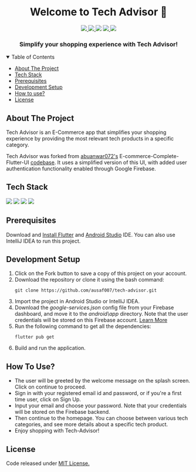 <h1 align="center">Welcome to Tech Advisor 👋</h1>
<p align="center">
  
  <a aria-label="GitHub issues" href="https://github.com/ausaf007/tech-advisor/issues" target="_blank">
    <img src="https://img.shields.io/github/issues/ausaf007/tech-advisor?style=for-the-badge" />
  </a>
  <a aria-label="GitHub license" href="https://github.com/ausaf007/tech-advisor/blob/master/LICENSE" target="_blank">
    <img src= "https://img.shields.io/badge/LICENSE-MIT-brightgreen?style=for-the-badge" />
  </a>
  <a aria-label="Build Status" target="_blank">
    <img src="https://img.shields.io/badge/build-passing-brightgreen?style=for-the-badge" />
  </a>
  <a aria-label="GitHub contributors" href="https://github.com/ausaf007/tech-advisor/graphs/contributors" target="_blank">
    <img src="https://img.shields.io/badge/Contributors-3-brightgreen?style=for-the-badge" />
  </a>
  <a aria-label="linkedin-shield" href="https://www.linkedin.com/in/md-ausaf-rashid/" target="_blank">
    <img src="https://img.shields.io/badge/-LinkedIn-black.svg?style=for-the-badge&logo=linkedin&colorB=555" />
  </a>
</p>

<h3 align="center">Simplify your shopping experience with Tech Advisor!</h3>

<!-- TABLE OF CONTENTS -->
<details open>
  <summary>Table of Contents</summary>
  <ul>
    <li><a href="#about-the-project">About The Project</a></li>
    <li><a href="#tech-stack">Tech Stack</a></li>
    <li><a href="#prerequisites">Prerequisites</a></li>
    <li><a href="#development-setup">Development Setup</a></li>
    <li><a href="#how to use">How to use?</a></li>
    <li><a href="#license">License</a></li>
  </ul>
</details>

## About The Project

Tech Advisor is an E-Commerce app that simplifies your shopping experience by providing the most relevant tech products in a specific category.  

Tech Advisor was forked from [abuanwar072's](https://github.com/abuanwar072) E-commerce-Complete-Flutter-UI [codebase](https://github.com/abuanwar072/E-commerce-Complete-Flutter-UI). It uses a simplified version of this UI, with added user authentication functionality enabled through Google Firebase. 

## Tech Stack

[![](https://img.shields.io/badge/Built_with-Flutter-blue?style=for-the-badge&logo=Flutter)](https://flutter.dev/)
[![](https://img.shields.io/badge/Built_with-Dart-blue?style=for-the-badge&logo=Dart)](https://dart.dev/)
[![](https://img.shields.io/badge/Built_with-Android_Studio-darkgreen?style=for-the-badge&logo=Android-Studio)](https://developer.android.com/studio)
[![](https://img.shields.io/badge/Built_with-Firebase-yellow?style=for-the-badge&logo=Firebase)](https://dart.dev/)

## Prerequisites

Download and [Install Flutter](https://docs.flutter.dev/get-started/install) and [Android Studio](https://developer.android.com/studio/install) IDE. You can also use IntelliJ IDEA to run this project.  

## Development Setup

1. Click on the Fork button to save a copy of this project on your account.
2. Download the repository or clone it using the bash command:
   ``` 
   git clone https://github.com/ausaf007/tech-advisor.git 
   ```
3. Import the project in Android Studio or IntelliJ IDEA.
4. Download the *google-services.json* config file from your Firebase dashboard, and move it to the *android\app* directory. Note that the user credentials will be stored on this Firebase account. [Learn More](https://docs.flutter.dev/development/data-and-backend/firebase) 
5. Run the following command to get all the dependencies:
   ```
   flutter pub get
   ```
6. Build and run the application.

## How To Use?

* The user will be greeted by the welcome message on the splash screen. Click on continue to proceed. 
* Sign in with your registered email id and password, or if you're a first time user, click on Sign Up.
* Input your email and choose your password. Note that your credentials will be stored on the Firebase backend.
* Then continue to the homepage. You can choose between various tech categories, and see more details about a specific tech product. 
* Enjoy shopping with Tech-Advisor! 

## License
Code released under [MIT License.](https://choosealicense.com/licenses/mit/)

<!-- 
Screenshots to be added  
Project Control flow (flow chart) between the screens to be added 
-->
